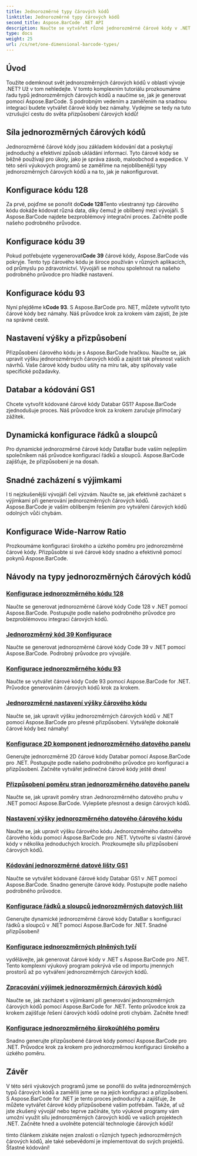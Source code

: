 ```yaml
---
title: Jednorozměrné typy čárových kódů
linktitle: Jednorozměrné typy čárových kódů
second_title: Aspose.BarCode .NET API
description: Naučte se vytvářet různé jednorozměrné čárové kódy v .NET pomocí Aspose.BarCode. Návody krok za krokem pro generování a přizpůsobení čárových kódů.
type: docs
weight: 25
url: /cs/net/one-dimensional-barcode-types/
---
```


## Úvod

Toužíte odemknout svět jednorozměrných čárových kódů v oblasti vývoje .NET? Už v tom nehledejte. V tomto komplexním tutoriálu prozkoumáme řadu typů jednorozměrných čárových kódů a naučíme se, jak je generovat pomocí Aspose.BarCode. S podrobným vedením a zaměřením na snadnou integraci budete vytvářet čárové kódy bez námahy. Vydejme se tedy na tuto vzrušující cestu do světa přizpůsobení čárových kódů!

## Síla jednorozměrných čárových kódů

Jednorozměrné čárové kódy jsou základem kódování dat a poskytují jednoduchý a efektivní způsob ukládání informací. Tyto čárové kódy se běžně používají pro úkoly, jako je správa zásob, maloobchod a expedice. V této sérii výukových programů se zaměříme na nejoblíbenější typy jednorozměrných čárových kódů a na to, jak je nakonfigurovat.

## Konfigurace kódu 128

 Za prvé, pojďme se ponořit do**Code 128**Tento všestranný typ čárového kódu dokáže kódovat různá data, díky čemuž je oblíbený mezi vývojáři. S Aspose.BarCode najdete bezproblémový integrační proces. Začněte podle našeho podrobného průvodce.

## Konfigurace kódu 39

 Pokud potřebujete vygenerovat**Code 39** čárové kódy, Aspose.BarCode vás pokryje. Tento typ čárového kódu je široce používán v různých aplikacích, od průmyslu po zdravotnictví. Vývojáři se mohou spolehnout na našeho podrobného průvodce pro hladké nastavení.

## Konfigurace kódu 93

 Nyní přejděme k**Code 93**. S Aspose.BarCode pro. NET, můžete vytvořit tyto čárové kódy bez námahy. Náš průvodce krok za krokem vám zajistí, že jste na správné cestě.

## Nastavení výšky a přizpůsobení

Přizpůsobení čárového kódu je s Aspose.BarCode hračkou. Naučte se, jak upravit výšku jednorozměrných čárových kódů a zajistit tak přesnost vašich návrhů. Vaše čárové kódy budou ušity na míru tak, aby splňovaly vaše specifické požadavky.

## Databar a kódování GS1

Chcete vytvořit kódované čárové kódy Databar GS1? Aspose.BarCode zjednodušuje proces. Náš průvodce krok za krokem zaručuje přímočarý zážitek.

## Dynamická konfigurace řádků a sloupců

Pro dynamické jednorozměrné čárové kódy DataBar bude vaším nejlepším společníkem náš průvodce konfigurací řádků a sloupců. Aspose.BarCode zajišťuje, že přizpůsobení je na dosah.

## Snadné zacházení s výjimkami

I ti nejzkušenější vývojáři čelí výzvám. Naučte se, jak efektivně zacházet s výjimkami při generování jednorozměrných čárových kódů. Aspose.BarCode je vaším oblíbeným řešením pro vytváření čárových kódů odolných vůči chybám.

## Konfigurace Wide-Narrow Ratio

Prozkoumáme konfiguraci širokého a úzkého poměru pro jednorozměrné čárové kódy. Přizpůsobte si své čárové kódy snadno a efektivně pomocí pokynů Aspose.BarCode.
## Návody na typy jednorozměrných čárových kódů
### [Konfigurace jednorozměrného kódu 128](./one-dimensional-code-128-configuration/)
Naučte se generovat jednorozměrné čárové kódy Code 128 v .NET pomocí Aspose.BarCode. Postupujte podle našeho podrobného průvodce pro bezproblémovou integraci čárových kódů.
### [Jednorozměrný kód 39 Konfigurace](./one-dimensional-code-39-configuration/)
Naučte se generovat jednorozměrné čárové kódy Code 39 v .NET pomocí Aspose.BarCode. Podrobný průvodce pro vývojáře.
### [Konfigurace jednorozměrného kódu 93](./one-dimensional-code-93-configuration/)
Naučte se vytvářet čárové kódy Code 93 pomocí Aspose.BarCode for .NET. Průvodce generováním čárových kódů krok za krokem.
### [Jednorozměrné nastavení výšky čárového kódu](./one-dimensional-barcode-height-adjustment/)
Naučte se, jak upravit výšku jednorozměrných čárových kódů v .NET pomocí Aspose.BarCode pro přesné přizpůsobení. Vytvářejte dokonalé čárové kódy bez námahy!
### [Konfigurace 2D komponent jednorozměrného datového panelu](./one-dimensional-databar-2d-component-configuration/)
Generujte jednorozměrné 2D čárové kódy Databar pomocí Aspose.BarCode pro .NET. Postupujte podle našeho podrobného průvodce pro konfiguraci a přizpůsobení. Začněte vytvářet jedinečné čárové kódy ještě dnes!
### [Přizpůsobení poměru stran jednorozměrného datového panelu](./one-dimensional-databar-aspect-ratio-customization/)
Naučte se, jak upravit poměry stran Jednorozměrného datového pruhu v .NET pomocí Aspose.BarCode. Vylepšete přesnost a design čárových kódů.
### [Nastavení výšky jednorozměrného datového čárového kódu](./one-dimensional-databar-barcode-height-adjustment/)
Naučte se, jak upravit výšku čárového kódu Jednorozměrného datového čárového kódu pomocí Aspose.BarCode pro .NET. Vytvořte si vlastní čárové kódy v několika jednoduchých krocích. Prozkoumejte sílu přizpůsobení čárových kódů.
### [Kódování jednorozměrné datové lišty GS1](./one-dimensional-databar-gs1-encoding/)
Naučte se vytvářet kódované čárové kódy Databar GS1 v .NET pomocí Aspose.BarCode. Snadno generujte čárové kódy. Postupujte podle našeho podrobného průvodce.
### [Konfigurace řádků a sloupců jednorozměrných datových lišt](./one-dimensional-databar-row-column-configuration/)
Generujte dynamické jednorozměrné čárové kódy DataBar s konfigurací řádků a sloupců v .NET pomocí Aspose.BarCode for .NET. Snadné přizpůsobení!
### [Konfigurace jednorozměrných plněných tyčí](./one-dimensional-filled-bars-configuration/)
vydělávejte, jak generovat čárové kódy v .NET s Aspose.BarCode pro .NET. Tento komplexní výukový program pokrývá vše od importu jmenných prostorů až po vytváření jednorozměrných čárových kódů. 
### [Zpracování výjimek jednorozměrných čárových kódů](./one-dimensional-barcode-exception-handling/)
Naučte se, jak zacházet s výjimkami při generování jednorozměrných čárových kódů pomocí Aspose.BarCode for .NET. Tento průvodce krok za krokem zajišťuje řešení čárových kódů odolné proti chybám. Začněte hned!
### [Konfigurace jednorozměrného širokoúhlého poměru](./one-dimensional-wide-narrow-ratio-configuration/)
Snadno generujte přizpůsobené čárové kódy pomocí Aspose.BarCode pro .NET. Průvodce krok za krokem pro jednorozměrnou konfiguraci širokého a úzkého poměru.

## Závěr

V této sérii výukových programů jsme se ponořili do světa jednorozměrných typů čárových kódů a zaměřili jsme se na jejich konfiguraci a přizpůsobení. S Aspose.BarCode for .NET je tento proces jednoduchý a zajišťuje, že můžete vytvářet čárové kódy přizpůsobené vašim potřebám. Takže, ať už jste zkušený vývojář nebo teprve začínáte, tyto výukové programy vám umožní využít sílu jednorozměrných čárových kódů ve vašich projektech .NET. Začněte hned a uvolněte potenciál technologie čárových kódů!

tímto článkem získáte nejen znalosti o různých typech jednorozměrných čárových kódů, ale také sebevědomí je implementovat do svých projektů. Šťastné kódování!